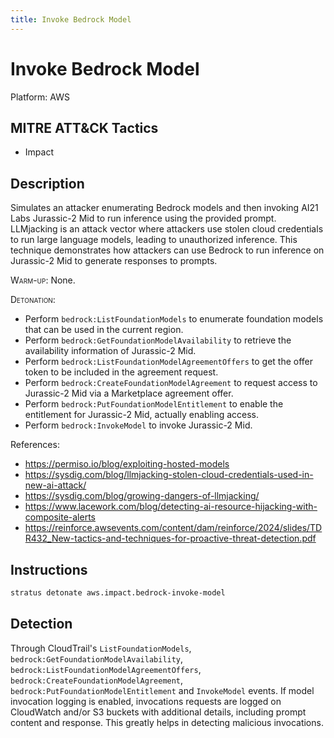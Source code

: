 ```yaml
---
title: Invoke Bedrock Model
---
```


# Invoke Bedrock Model




Platform: AWS

## MITRE ATT&CK Tactics


- Impact

## Description


Simulates an attacker enumerating Bedrock models and then invoking AI21 Labs Jurassic-2 Mid to run inference using the provided prompt. LLMjacking is an attack vector where attackers use stolen cloud credentials to run large language models, leading to unauthorized inference. This technique demonstrates how attackers can use Bedrock to run inference on Jurassic-2 Mid to generate responses to prompts.

<span style="font-variant: small-caps;">Warm-up</span>: None.

<span style="font-variant: small-caps;">Detonation</span>: 

- Perform <code>bedrock:ListFoundationModels</code> to enumerate foundation models that can be used in the current region.
- Perform <code>bedrock:GetFoundationModelAvailability</code> to retrieve the availability information of Jurassic-2 Mid.
- Perform <code>bedrock:ListFoundationModelAgreementOffers</code> to get the offer token to be included in the agreement request.
- Perform <code>bedrock:CreateFoundationModelAgreement</code> to request access to Jurassic-2 Mid via a Marketplace agreement offer.
- Perform <code>bedrock:PutFoundationModelEntitlement</code> to enable the entitlement for Jurassic-2 Mid, actually enabling access.
- Perform <code>bedrock:InvokeModel</code> to invoke Jurassic-2 Mid.

References:

- https://permiso.io/blog/exploiting-hosted-models
- https://sysdig.com/blog/llmjacking-stolen-cloud-credentials-used-in-new-ai-attack/
- https://sysdig.com/blog/growing-dangers-of-llmjacking/
- https://www.lacework.com/blog/detecting-ai-resource-hijacking-with-composite-alerts
- https://reinforce.awsevents.com/content/dam/reinforce/2024/slides/TDR432_New-tactics-and-techniques-for-proactive-threat-detection.pdf


## Instructions

```bash title="Detonate with Stratus Red Team"
stratus detonate aws.impact.bedrock-invoke-model
```
## Detection


Through CloudTrail's <code>ListFoundationModels</code>, <code>bedrock:GetFoundationModelAvailability</code>, <code>bedrock:ListFoundationModelAgreementOffers</code>, <code>bedrock:CreateFoundationModelAgreement</code>, <code>bedrock:PutFoundationModelEntitlement</code> and <code>InvokeModel</code> events. 
If model invocation logging is enabled, invocations requests are logged on CloudWatch and/or S3 buckets with additional details, including prompt content and response. This greatly helps in detecting malicious invocations.


